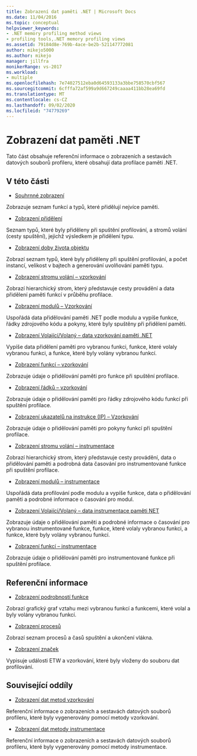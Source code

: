 ```yaml
---
title: Zobrazení dat paměti .NET | Microsoft Docs
ms.date: 11/04/2016
ms.topic: conceptual
helpviewer_keywords:
- .NET memory profiling method views
- profiling tools,.NET memory profiling views
ms.assetid: 79184d8e-769b-4ace-be2b-521147772081
author: mikejo5000
ms.author: mikejo
manager: jillfra
monikerRange: vs-2017
ms.workload:
- multiple
ms.openlocfilehash: 7e74027512eba0d64593133a3bbe758570cbf567
ms.sourcegitcommit: 6cfffa72af599a9d667249caaaa411bb28ea69fd
ms.translationtype: MT
ms.contentlocale: cs-CZ
ms.lasthandoff: 09/02/2020
ms.locfileid: "74779269"
---
```

# <a name="net-memory-data-views"></a>Zobrazení dat paměti .NET
Tato část obsahuje referenční informace o zobrazeních a sestavách datových souborů profileru, které obsahují data profilace paměti .NET.

## <a name="in-this-section"></a>V této části
- [Souhrnné zobrazení](../profiling/summary-view-dotnet-memory-data.md)

 Zobrazuje seznam funkcí a typů, které přidělují nejvíce paměti.

- [Zobrazení přidělení](../profiling/dotnet-memory-allocations-view.md)

 Seznam typů, které byly přiděleny při spuštění profilování, a stromů volání (cesty spuštění), jejichž výsledkem je přidělení typu.

- [Zobrazení doby života objektu](../profiling/object-lifetime-view.md)

 Zobrazí seznam typů, které byly přiděleny při spuštění profilování, a počet instancí, velikost v bajtech a generování uvolňování paměti typu.

- [Zobrazení stromu volání – vzorkování](../profiling/call-tree-view-dotnet-memory-sampling-data.md)

 Zobrazí hierarchický strom, který představuje cesty provádění a data přidělení paměti funkcí v průběhu profilace.

- [Zobrazení modulů – Vzorkování](../profiling/modules-view-dotnet-memory-sampling-data.md)

 Uspořádá data přidělování paměti .NET podle modulu a vypíše funkce, řádky zdrojového kódu a pokyny, které byly spuštěny při přidělení paměti.

- [Zobrazení Volající/Volaný – data vzorkování paměti .NET](../profiling/caller-callee-view-dotnet-memory-sampling-data.md)

 Vypíše data přidělení paměti pro vybranou funkci, funkce, které volaly vybranou funkci, a funkce, které byly volány vybranou funkcí.

- [Zobrazení funkcí – vzorkování](../profiling/functions-view-dotnet-memory-sampling-data.md)

 Zobrazuje údaje o přidělování paměti pro funkce při spuštění profilace.

- [Zobrazení řádků – vzorkování](../profiling/lines-view-dotnet-memory-sampling-data.md)

 Zobrazuje údaje o přidělování paměti pro řádky zdrojového kódu funkcí při spuštění profilace.

- [Zobrazení ukazatelů na instrukce (IP) – Vzorkování](../profiling/instruction-pointers-ips-view-dotnet-memory-sampling-data.md)

 Zobrazuje údaje o přidělování paměti pro pokyny funkcí při spuštění profilace.

- [Zobrazení stromu volání – instrumentace](../profiling/call-tree-view-dotnet-memory-instrumentation-data.md)

 Zobrazí hierarchický strom, který představuje cesty provádění, data o přidělování paměti a podrobná data časování pro instrumentované funkce při spuštění profilace.

- [Zobrazení modulů – instrumentace](../profiling/modules-view-dotnet-memory-instrumentation-data.md)

 Uspořádá data profilování podle modulu a vypíše funkce, data o přidělování paměti a podrobné informace o časování pro modul.

- [Zobrazení Volající/Volaný – data instrumentace paměti NET](../profiling/caller-callee-view-net-memory-instrumentation-data.md)

 Zobrazuje údaje o přidělování paměti a podrobné informace o časování pro vybranou instrumentované funkce, funkce, které volaly vybranou funkci, a funkce, které byly volány vybranou funkcí.

- [Zobrazení funkcí – instrumentace](../profiling/functions-view-dotnet-memory-instrumentation-data.md)

 Zobrazuje údaje o přidělování paměti pro instrumentované funkce při spuštění profilace.

## <a name="reference"></a>Referenční informace
- [Zobrazení podrobností funkce](../profiling/function-details-view.md)

 Zobrazí grafický graf vztahu mezi vybranou funkcí a funkcemi, které volal a byly volány vybranou funkcí.

- [Zobrazení procesů](../profiling/process-view.md)

 Zobrazí seznam procesů a časů spuštění a ukončení vlákna.

- [Zobrazení značek](../profiling/marks-view.md)

 Vypisuje události ETW a vzorkování, které byly vloženy do souboru dat profilování.

## <a name="related-sections"></a>Související oddíly
- [Zobrazení dat metod vzorkování](../profiling/profiler-sampling-method-data-views.md)

 Referenční informace o zobrazeních a sestavách datových souborů profileru, které byly vygenerovány pomocí metody vzorkování.

- [Zobrazení dat metody instrumentace](../profiling/instrumentation-method-data-views.md)

 Referenční informace o zobrazeních a sestavách datových souborů profileru, které byly vygenerovány pomocí metody instrumentace.
